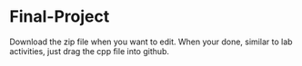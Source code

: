 # Final-Project

Download the zip file when you want to edit. When your done, similar to lab activities, just drag the cpp file into github.
